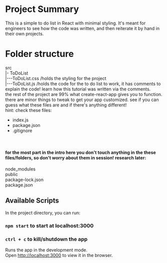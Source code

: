 # Project Summary 
This is a simple to do list in React with minimal styling. 
It's meant for engineers to see how the code was written, and then reiterate it by hand in their own projects. 

# Folder structure 
src <br/>
|- ToDoList <br/> 
|---ToDoList.css /holds the styling for the project <br/>
|---ToDoList.js /holds the code for the to do list to work, it has comments to explain the code!  learn how this tutorial was written via the comments.
<br/>
the rest of the project are 99% what create-react-app gives you to function. there are minor things to tweak to get your app customized. see if you can guess what these files are and if there's anything different! 
<br/>
hint: check these files: 
<br/>
- index.js
- package.json
- .gitignore 
<br/> <br/> <br/>

#### for the most part in the intro here you don't touch anything in the these files/folders, so don't worry about them in session! research later: <br/>
node_modules <br/>
public <br>
package-lock.json <br/>
package.json <br/>

## Available Scripts
In the project directory, you can run:
### `npm start` to start at localhost:3000
### `ctrl + c` to kill/shutdown the app 

Runs the app in the development mode.<br>
Open [http://localhost:3000](http://localhost:3000) to view it in the browser.
